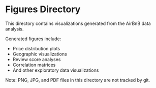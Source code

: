 # Figures Directory

This directory contains visualizations generated from the AirBnB data analysis.

Generated figures include:
- Price distribution plots
- Geographic visualizations
- Review score analyses
- Correlation matrices
- And other exploratory data visualizations

Note: PNG, JPG, and PDF files in this directory are not tracked by git.
